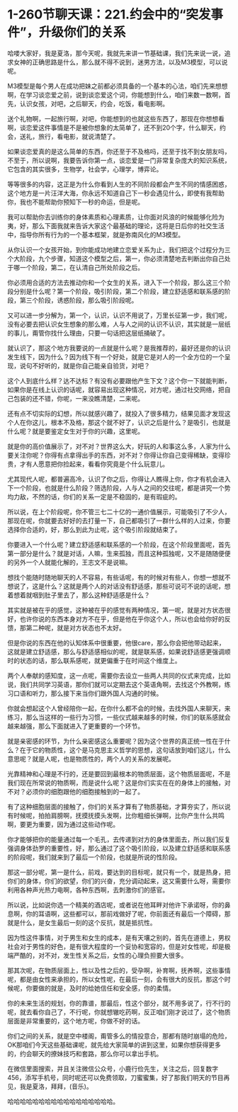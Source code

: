 # 1-260节聊天课：221.约会中的“突发事件”，升级你们的关系

哈喽大家好，我是夏洛，那今天呢，我就先来讲一节基础课，我们先来说一说，追求女神的正确思路是什么，那么就不得不说到，迷男方法，以及M3模型，可以说呢。

M3模型是每个男人在成功把妹之前都必须具备的一个基本的心法，咱们先来想想啊，在学习谈恋爱之前，说到谈恋爱这个词，你能想到什么，咱们来数一数啊，首先，认识女孩，对吧，之后聊天，约会，吃饭，看电影啊。

送个礼物啊，一起旅行啊，对吧，你能想到的也就这些东西了，那现在你想想看啊，谈恋爱这件事情是不是被你想象的太简单了，还不到20个字，什么聊天，约会，送礼，旅行，看电影，就说清楚了。

如果谈恋爱真的是这么简单的东西，你还至于不及格吗，还至于找不到女朋友吗，不至于，所以说啊，我要告诉你第一点，谈恋爱是一门非常复杂庞大的知识系统，它包含的其实很多，生物学，社会学，心理学，博弈论。

等等很多的内容，这正是为什么你看到人生的不同阶段都会产生不同的情感困惑，这个地方是一片汪洋大海，你永远不知道自己下一秒会遇见什么，即使有我帮助你，我也不能帮助你预知下一秒的命运，但是呢。

我可以帮助你去训练你的身体素质和心理素质，让你面对风浪的时候能够化险为夷，好，那么下面我就来告诉大家这个最基础的理论，这将是日后你的社交生活中，指导你所有行为的一个基本框架，就是弥南风化的M3模型。

从你认识一个女孩开始，到你能成功地建立恋爱关系为止，我们把这个过程分为三个大阶段，九个步骤，知道这个模型之后，第一，你必须清楚地去判断出你自己处于哪一个阶段，第二，在认清自己所处阶段之后。

你必须用合适的方法去推动你和一个女生的关系，进入下一个阶段，那么这三个阶段分别是什么呢？第一个阶段，吸引阶段，第二个阶段，建立舒适感和联系感的阶段，第三个阶段，诱惑阶段，那么吸引阶段呢。

又可以进一步分解为，第一个，认识，认识不用说了，万里长征第一步，我们呢，没有必要去把认识女生想象的那么难，人与人之间的认识不认识，其实就是一层纸的事儿，甭管你找什么理由，只要一句话把这层纸捅破了。

就认识了，那这个地方我要说的一点就是什么呢？是我推荐的，最好还是你的认识发生线下，因为什么？因为线下有一个好处，就是它是对人的一个全方位的一个呈现，说句不好听的，就是你自己能亲自验货，对吧？

这个人到底什么样？达不达标？有没有必要跟他产生下文？这个你一下就能判断，如果你是在线上认识的话呢，就容易出现这种情况，对方呢，通过社交网络，把自己包装的还不错，你呢，一来没瞧清楚，二来呢。

还有点不切实际的幻想，所以就感兴趣了，就投入了很多精力，结果见面才发现这个人在你这儿，根本不及格，那这个就不好了，认识之后是什么？是吸引，也就是什么呢？就是要鉴定女生对于你的兴趣，这里呢。

就是你的高价值展示了，对不对？世界这么大，好玩的人和事这么多，人家为什么要关注你呢？你得有点拿得出手的东西，对不对？你得让你自己变得稀缺，变得珍贵，才有人愿意把你捡起来，看看你究竟是个什么玩意儿。

尤其现代人呢，都普遍高冷，认识了你之后，你得让人瞧得上你，你才有机会进入下一个阶段，也就是什么阶段？筛选阶段，人与人之间的交往呢，都是讲究一个势均力敌，不然的话，你们的关系一定是不稳固的，是有瑕疵的。

所以说，在上个阶段呢，你不管三七二十亿的一通价值展示，可能吸引了不少人，那现在呢，你就要去好好的去打量一下，自己都吸引了一群什么样的人过来，你要选择你合适的，好，那么到此为止呢，这个吸引阶段就结束了。

你要进入一个什么呢？建立舒适感和联系感的一个阶段，在这个阶段里面呢，首先第一部分是什么？就是对话，人嘛，生来孤独，而且这种孤独呢，又不是随随便便的另外一个人就能化解的，王志文不是说嘛。

想找个能随时随地聊天的人不容易，有些话呢，有的时候对有些人，你想一想就不想说了，这是什么？这就是两个人的对话没有舒适感，那些可说可不说的话呢，想着想着就咽到肚子里去了，那么这种舒适感是什么？

其实就是被在乎的感觉，这种被在乎的感觉有两种情况，第一呢，就是对方状态很好，也许你说的东西本身对方不在乎，但是他在乎你这个人，所以也会给你好的反馈，那第二种呢，就是对方状态也不太好。

但是你说的东西在他的认知体系中很重要，他很care，那么你会把他带动起来，这就是建立舒适感，那么与舒适感相似的呢，就是联系感，如果说舒适感更强调顺时的状态的话，那么联系感呢，就更偏重于在时间这个维度上。

两个人奉献的感知度，这一点呢，需要你去设立一些两人共同的仪式来完成，比如说，我们共同学习英语，那你们就可以定期去这个英语角啊，去找这个外教啊，练习口语和听力，那么接下来当你们跟外国人沟通的时候。

你就会想起这个人曾经陪你一起，在你什么都不会的时候，去找外国人来聊天，来练习，那么当这样的一些行为习惯，一些仪式越来越多的时候，你们的联系感就会越来越强，那么下面就进入了更重要的一个环节。

就是亲密感的环节，为什么亲密感这么重要呢？因为这个世界的真正统一性在于什么？在于它的物质性，这个是马克思主义哲学的思想，这句话放到咱们这儿，什么意思呢？就是人呢，也是物质性的，两个人的关系的发展呢。

光靠精神和心理是不行的，还是要回到最根本的物质层面，这个物质层面呢，不是我们现在所常说的物质啊，而是说什么呢？这是你们实实在在的身体上的接触，对不对？必须你的细胞跟他的细胞接触到的一起了。

有了这种细胞层面的接触了，你们的关系才算有了物质基础，才算夯实了，所以说有时候呢，拍拍肩膀啊，抚摸抚摸头发啊，比你粗细长弹啊，比你产生什么共鸣啊，要更为重要，因为通过这些动作呢。

你才能够把你的能量通过每一个毛孔，去传递到对方的身体里面去，所以我们反复强调身体劲罗的重要性，好，那么通过了这个吸引阶段，以及建立舒适感和联系感的阶段呢，我们就来到了最后一个阶段，也就是所说的性阶段。

那这一部分呢，第一是什么，前戏，要达到的目标呢，就只有一个，就是热身，把你们的身体，你们的欲望，你们的兴奋，充分调动起来，这又需要什么呀，需要你利用各种声光热力电啊，各种东西啊，去刺激你们的感官。

所以说，比如说你选一个精美的酒店呢，或者说在他耳畔对他许下承诺呀，你的鼻息啊，你的耳语啊，这些都可以，那前戏做好了呢，你前面还有最后一个障碍，那就是什么，是女生最后一刻的这个反抗，就是抵抗性。

因为性这件事情，对于男生和女生的成本，是有天壤之别的，首先在道德上，男权社会对于男性的好色，是有很大程度的一个妥协和宽容的，但是对女性呢，却是极端严酷的，对不对，发生性关系之后，女性的心理负担要大很多。

那其次呢，在物质层面上，性以及性之后的，受孕啊，补育啊，抚养啊，这些事情呢，都是由女性来承担的，所以女性呢，在最后一刻，会有很大的反抗，那这个时候呢，你要做的就是，及时的给她信任和安全感，你的柔情。

你的未来生活的规划，你的靠谱，那最后，性这个部分，就不用多说了，行不行的呢，就去看你自己了，不行呢，你就想辙吃药啊，反正咱们刚才说过了，这个物质层面是非常重要的，这个地方呢，你做不好的话。

你们之间的关系，就是空中楼阁，甭管多么的情投意合，那都有随时崩塌的危险，OK那咱们今天这些基础课呢，就先给大家简单的讲到这里，如果你想获得更多的，约会聊天的撩妹技巧和套路，那么你可以拿出手机。

在微信里面搜索，并且关注微信公众号，小鹿行俭先生，关注之后，回复数字456，添写手机号，同时呢还可以免费领取，刀蜜蜜集，好了那我们明天的节目再见，我是夏洛，拜拜，(音乐)。

哈哈哈哈哈哈哈哈哈哈哈哈哈哈哈哈哈。